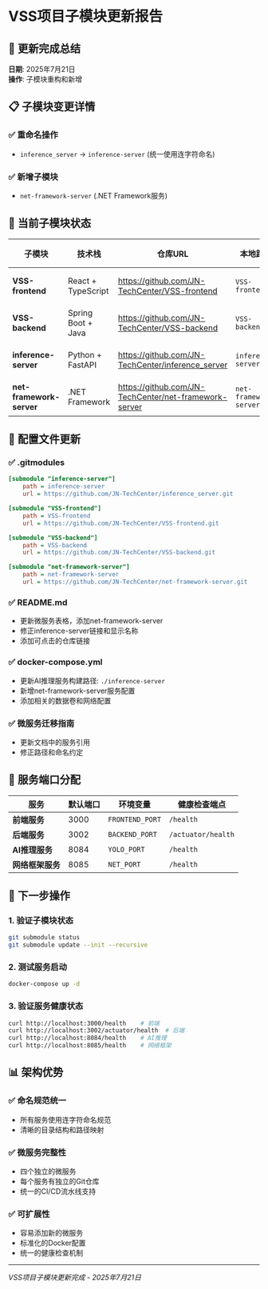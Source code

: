 # VSS项目子模块更新报告

## 🎉 更新完成总结

**日期**: 2025年7月21日  
**操作**: 子模块重构和新增  

## 📋 子模块变更详情

### ✅ 重命名操作
- `inference_server` → `inference-server` (统一使用连字符命名)

### ✅ 新增子模块
- `net-framework-server` (.NET Framework服务)

## 🔗 当前子模块状态

| 子模块 | 技术栈 | 仓库URL | 本地路径 | 状态 |
|--------|--------|---------|----------|------|
| **VSS-frontend** | React + TypeScript | https://github.com/JN-TechCenter/VSS-frontend | `VSS-frontend/` | ✅ 活跃 |
| **VSS-backend** | Spring Boot + Java | https://github.com/JN-TechCenter/VSS-backend | `VSS-backend/` | ✅ 活跃 |
| **inference-server** | Python + FastAPI | https://github.com/JN-TechCenter/inference_server | `inference-server/` | ✅ 活跃 |
| **net-framework-server** | .NET Framework | https://github.com/JN-TechCenter/net-framework-server | `net-framework-server/` | ✅ 新增 |

## 🔧 配置文件更新

### ✅ .gitmodules
```ini
[submodule "inference-server"]
    path = inference-server
    url = https://github.com/JN-TechCenter/inference_server.git

[submodule "VSS-frontend"]
    path = VSS-frontend
    url = https://github.com/JN-TechCenter/VSS-frontend.git

[submodule "VSS-backend"]
    path = VSS-backend
    url = https://github.com/JN-TechCenter/VSS-backend.git

[submodule "net-framework-server"]
    path = net-framework-server
    url = https://github.com/JN-TechCenter/net-framework-server.git
```

### ✅ README.md
- 更新微服务表格，添加net-framework-server
- 修正inference-server链接和显示名称
- 添加可点击的仓库链接

### ✅ docker-compose.yml
- 更新AI推理服务构建路径: `./inference-server`
- 新增net-framework-server服务配置
- 添加相关的数据卷和网络配置

### ✅ 微服务迁移指南
- 更新文档中的服务引用
- 修正路径和命名约定

## 🎯 服务端口分配

| 服务 | 默认端口 | 环境变量 | 健康检查端点 |
|------|----------|----------|--------------|
| **前端服务** | 3000 | `FRONTEND_PORT` | `/health` |
| **后端服务** | 3002 | `BACKEND_PORT` | `/actuator/health` |
| **AI推理服务** | 8084 | `YOLO_PORT` | `/health` |
| **网络框架服务** | 8085 | `NET_PORT` | `/health` |

## 🚀 下一步操作

### 1. 验证子模块状态
```bash
git submodule status
git submodule update --init --recursive
```

### 2. 测试服务启动
```bash
docker-compose up -d
```

### 3. 验证服务健康状态
```bash
curl http://localhost:3000/health    # 前端
curl http://localhost:3002/actuator/health  # 后端
curl http://localhost:8084/health    # AI推理
curl http://localhost:8085/health    # 网络框架
```

## 📊 架构优势

### ✅ 命名规范统一
- 所有服务使用连字符命名规范
- 清晰的目录结构和路径映射

### ✅ 微服务完整性
- 四个独立的微服务
- 每个服务有独立的Git仓库
- 统一的CI/CD流水线支持

### ✅ 可扩展性
- 容易添加新的微服务
- 标准化的Docker配置
- 统一的健康检查机制

---

*VSS项目子模块更新完成 - 2025年7月21日*

